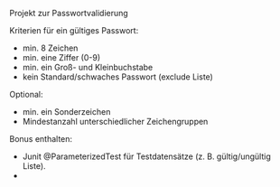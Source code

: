 Projekt zur Passwortvalidierung

Kriterien für ein gültiges Passwort:
- min. 8 Zeichen
- min. eine Ziffer (0-9)
- min. ein Groß- und Kleinbuchstabe
- kein Standard/schwaches Passwort (exclude Liste)

Optional:
- min. ein Sonderzeichen
- Mindestanzahl unterschiedlicher Zeichengruppen

Bonus enthalten:
- Junit @ParameterizedTest für Testdatensätze (z. B. gültig/ungültig Liste).
- 
